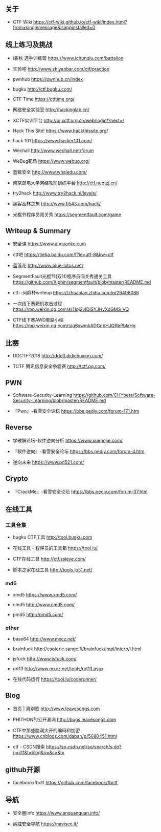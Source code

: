 ﻿## 关于

- CTF Wiki
https://ctf-wiki.github.io/ctf-wiki/index.html?from=singlemessage&isappinstalled=0


## 线上练习及挑战

- i春秋 选手训练营
https://www.ichunqiu.com/battalion

- 实验吧
http://www.shiyanbar.com/ctf/practice

- pwnhub
https://pwnhub.cn/index

- bugku
http://ctf.bugku.com/

- CTF Time
https://ctftime.org/

- 网络安全实验室
http://hackinglab.cn/

- XCTF实训平台
http://oj.xctf.org.cn/web/login/?next=/

- Hack This Site!
https://www.hackthissite.org/

- hack 101
https://www.hacker101.com/

- Wechall
http://www.wechall.net/forum

- WeBug靶场
https://www.webug.org/

- 蓝鲸安全
http://www.whaledu.com/ 

- 南京邮电大学网络攻防训练平台
http://ctf.nuptzj.cn/ 

- try2hack
http://www.try2hack.nl/levels/

- 黑客丛林之旅
http://www.fj543.com/hack/

- 光棍节程序员闯关秀
https://segmentfault.com/game

## Writeup & Summary

- 安全课
https://www.anquanke.com

- ctf吧
https://tieba.baidu.com/f?ie=utf-8&kw=ctf

- 蓝莲花
http://www.blue-lotus.net/

- SegmentFault光棍节(双11)程序员闯关秀通关工具
https://github.com/Xiphin/segmentfault/blob/master/README.md

- ctf--问鼎杯writeup
https://zhuanlan.zhihu.com/p/29408086

- 一次线下赛靶机攻击过程
https://mp.weixin.qq.com/s/11pj2vIDISYJHvXdGMS_VQ

- CTF线下赛AWD套路小结
https://mp.weixin.qq.com/s/q6xwmkADGnbHJQRbPblaHg 

## 比赛

- DDCTF-2018
http://ddctf.didichuxing.com/

- TCTF 腾讯信息安全争霸赛
http://tctf.qq.com/

## PWN
- Software-Security-Learning
https://github.com/CHYbeta/Software-Security-Learning/blob/master/README.md

- 『Pwn』-看雪安全论坛
https://bbs.pediy.com/forum-171.htm

## Reverse

- 学破解论坛-软件逆向分析
https://www.xuepojie.com/

- 『软件逆向』-看雪安全论坛
https://bbs.pediy.com/forum-4.htm

- 逆向未来
https://www.pd521.com/

## Crypto
 
- 『CrackMe』-看雪安全论坛
https://bbs.pediy.com/forum-37.htm

## 在线工具

### 工具合集

- bugku CTF工具
http://tool.bugku.com

- 在线工具 - 程序员的工具箱
https://tool.lu/

- CTF在线工具
http://ctf.ssleye.com/

- 脚本之家在线工具
http://tools.jb51.net/

### md5

- xmd5
https://www.xmd5.com/

- cmd5
http://www.cmd5.com/

- pmd5
http://pmd5.com/

### other

- base64
http://www.mxcz.net/

- brainfuck
http://esoteric.sange.fi/brainfuck/impl/interp/i.html

- jsfuck
http://www.jsfuck.com/

- rot13
http://www.mxcz.net/tools/rot13.aspx

- 在线代码运行
https://tool.lu/coderunner/

## Blog

- 首页 | 离别歌
http://www.leavesongs.com

- PHITHON的公开漏洞
http://bugs.leavesongs.com

- CTF中那些脑洞大开的编码和加密
https://www.cnblogs.com/daban/p/5680451.html

- ctf - CSDN搜索
https://so.csdn.net/so/search/s.do?q=ctf&t=blog&o=&s=&l=

## github开源

- facebook/fbctf
https://github.com/facebook/fbctf


## 导航

- 安全圈info
https://www.anquanquan.info/

- 纳威安全导航
https://navisec.it/
